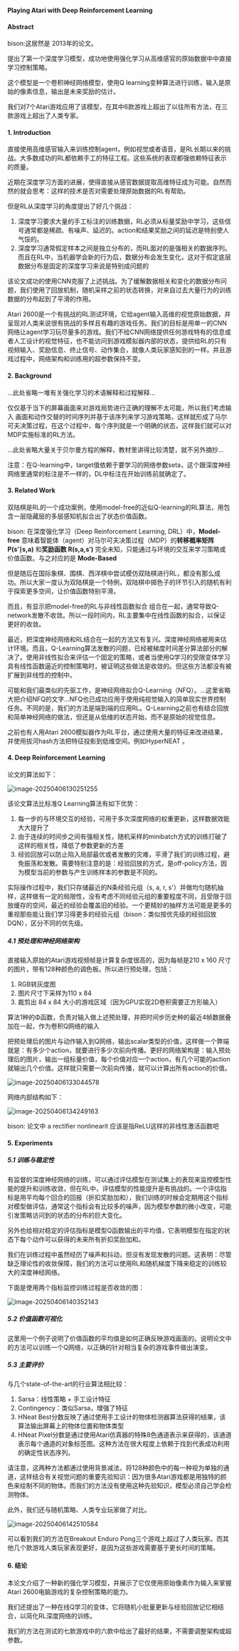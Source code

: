 **Playing Atari with Deep Reinforcement Learning**

#### Abstract

bison:这居然是 2013年的论文。

提出了第一个深度学习模型，成功地使用强化学习从高维感官的原始数据中中直接学习控制策略。

这个模型是一个卷积神经网络模型，使用Q learning变种算法进行训练，输入是原始的像素信息，输出是未来奖励的估计。

我们对7个Atari游戏应用了该模型，在其中6款游戏上超出了以往所有方法，在三款游戏上超出了人类专家。

#### 1. Introduction

直接使用高维感官输入来训练控制agent，例如视觉或者语音，是RL长期以来的挑战。大多数成功的RL都依赖手工的特征工程。这些系统的表现都强依赖特征表示的质量。

近期在深度学习方面的进展，使得直接从感官数据提取高维特征成为可能。自然而然的就会思考：这样的技术是否对需要处理原始数据的RL有帮助。

但是RL从深度学习的角度提出了好几个挑战：

1. 深度学习要求大量的手工标注的训练数据，RL必须从标量奖励中学习，这些信号通常都是稀疏、有噪声、延迟的。action和结果奖励之间的延迟是特别使人气馁的。
2. 深度学习通常假定样本之间是独立分布的，而RL面对的是强相关的数据序列。而且在RL中，当机器学会新的行为后，数据分布会发生变化，这对于假定底层数据分布是固定的深度学习来说是特别成问题的

该论文成功的使用CNN克服了上述挑战。为了缓解数据相关和变化的数据分布问题，我们使用了回放机制，随机采样之前的状态转换，对来自过去大量行为的训练数据的分布起到了平滑的作用。

Atari 2600是一个有挑战的RL测试环境，它给agent输入高维的视觉原始数据，并呈现对人类来说很有挑战的多样且有趣的游戏任务。我们的目标是用单一的CNN网络让agent学习玩尽量多的游戏。我们不给CNN网络提供任何游戏特有的信息或者人工设计的视觉特征，也不能访问到游戏模拟器内部的状态，提供给RL的只有视频输入、奖励信息、终止信号、动作集合，就像人类玩家感知到的一样。并且游戏过程中，网络架构和训练用的超参数保持不变。

#### 2. Background

...此处省略一堆有关强化学习的术语解释和过程解释...

仅仅基于当下的屏幕画面来对游戏局势进行正确的理解不太可能，所以我们考虑输入 画面和动作交替的时间序列并基于该序列来学习游戏策略，这样就形成了马尔可夫决策过程，在这个过程中，每个序列就是一个明确的状态，这样我们就可以对MDP实施标准的RL方法。

...此处省略大量关于贝尔曼方程的解释，教材里讲得比较清楚，就不另外摘抄...

注意：在Q-learning中，target值依赖于要学习的网络参数seta，这个跟深度神经网络里通常的标注是不一样的，DL中标注在开始训练前就确定了。

#### 3. Related Work

双陆棋是RL的一个成功案例，使用model-free的近似Q-learning的RL算法，用包含一层隐藏层的多层感知机拟合出了状态价值函数。

bison:   在深度强化学习（Deep Reinforcement Learning, DRL）中，**Model-free** 意味着智能体（agent）对马尔可夫决策过程（MDP）的**转移概率矩阵 P(s′∣s,a)** 和**奖励函数 R(s,a,s′)** 完全未知，只能通过与环境的交互来学习策略或价值函数。与之对应的是 **Mode-Based**

但是随后在国际象棋、围棋、西洋棋中尝试模仿双陆棋进行RL，都没有那么成功。所以大家一度认为双陆棋是一个特例，双陆棋中掷色子的环节引入的随机有利于探索更多空间，让价值函数特别平滑。

而且，有显示把model-free的RL与非线性函数拟合 组合在一起，通常导致Q-network发散不收敛。所以一段时间内，RL主要集中在线性函数的拟合，以保证更好的收敛。

最近，把深度神经网络和RL结合在一起的方法又有复兴。深度神经网络被用来估计环境。而且，Q-Learning算法发散的问题，已经被梯度时间差分算法部分的解决了。使用非线性拟合来评估一个固定的策略，或者当使用Q学习的受限变体学习具有线性函数逼近的控制策略时，被证明这些做法是收敛的。但这些方法都没有被扩展到非线性的控制中。

可能和我们最类似的先驱工作，是神经网络拟合Q-Learning（NFQ）。...这里省略大把介绍NFQ的文字...NFQ也已成功应用于使用纯视觉输入的简单现实世界控制任务。不同的是，我们的方法是端到端的应用RL。Q-Learning之前也有结合回放和简单神经网络的做法，但还是从低维的状态开始，而不是原始的视觉信息。

之前也有人用Atari 2600模拟器作为RL平台，通过使用大量的特征来改进结果，并使用拔河hash方法把特征投影到低维空间。例如HyperNEAT 。

#### 4. Deep Reinforcement Learning

论文的算法如下：

![image-20250406130251255](img/image-20250406130251255.png)

该论文算法比标准Q Learning算法有如下优势：

1. 每一步的与环境交互的经验，可用于多次深度网络的权重更新，这样数据效能大大提升了
2. 由于连续的时间步之间有强相关性，随机采样的minibatch方式的训练打破了这样的相关性，降低了参数更新的方差
3. 经验回放可以防止陷入局部最优或者发散的灾难，平滑了我们的训练过程，避免振荡和发散。需要特别注意的是：经验回放的方式，是off-policy方法，因为模型当前的参数与产生训练样本的参数是不同的。

实际操作过程中，我们只存储最近的N条经验元组（s, a, r, s'）并做均匀随机抽样，这样做有一定的局限性，没有考虑不同经验元组的重要程度不同，且受限于回放缓存的空间，最近的经验会覆盖旧的经验。一个更精妙的抽样方法可能是更多的重视那些能让我们学习得更多的经验元组（bison：类似按优先级的经验回放DQN），区分不同的优先级。

##### 4.1 预处理和神经网络架构

直接输入原始的Atari游戏视频帧是计算复杂度很高的，因为每帧是210 x 160 尺寸的图片，带有128种颜色的调色板。所以进行预处理，包括：

1. RGB转灰度图
2. 图片尺寸下采样为110 x 84 
3. 裁剪出 84 x 84 大小的游戏区域（因为GPU实现2D卷积需要正方形输入）

算法1种的Φ函数，负责对输入做上述预处理，并把时间步历史种的最近4帧数据叠加在一起，作为卷积Q网络的输入



把预处理后的图片与动作输入到Q网络，输出scalar类型的价值，这样做一个弊端就是：有多少个action，就要进行多少次前向传播。更好的网络架构是：输入预处理后的图片，输出一组标量价值，每个价值对应一个action，有几个可能的action就输出几个价值。这样就只需要一次前向传播，就可以计算出所有action的价值。

![image-20250406133044578](img/image-20250406133044578.png)

网络内部结构如下：

![image-20250406134249163](img/image-20250406134249163.png)

bison:  论文中 a rectifier nonlinearit 应该是指ReLU这样的非线性激活函数吧

#### 5. Experiments

##### 5.1 训练与稳定性

有监督的深度神经网络的训练，可以通过评估模型在测试集上的表现来监控模型性能的提升和训练收敛，但在RL中，评估模型的性能提升是有挑战的。一个评估指标是用平均每个回合的回报（折扣奖励加和），我们训练的时候会定期用这个指标对模型做评估，通常这个指标会有比较多的噪声，因为模型参数的微小改变，可能引发策略访问到的状态的分布的巨大变化。

另外也给相对稳定的评估指标是模型Q函数输出的平均值，它表明模型在指定的状态下每个动作可以获得的未来所有折扣奖励加和。

我们在训练过程中虽然经历了噪声和抖动，但没有发现发散的问题。这表明：尽管缺乏理论性的收敛保障，我们的方法可以使用RL和随机梯度下降来稳定的训练较大的深度神经网络。

下面是使用两个指标监控训练过程是否收敛的图：

![image-20250406140352143](img/image-20250406140352143.png)

##### 5.2 价值函数可视化

这里用一个例子说明了价值函数的平均值是如何正确反映游戏画面的。说明论文中的方法可以训练一个Q网络，以正确的针对相当复杂的游戏事件做出演变。

##### 5.3 主要评价

与几个state-of-the-art的行业算法相比较：

1. Sarsa：线性策略 + 手工设计特征
2. Contingency：类似Sarsa，增强了特征
3. HNeat Best分数反映了通过使用手工设计的物体检测器算法获得的结果，该算法输出屏幕上的物体位置和物体类型
4. HNeat Pixel分数是通过使用Atari仿真器的特殊8色通道表示来获得的，该通道表示每个通道的对象标签图。这种方法在很大程度上依赖于找到代表成功利用的确定性状态序列。

请注意，这两种方法都通过使用背景减法，将128种颜色中的每一种视为单独的通道，这样结合有关视觉问题的重要先验知识：因为很多Atari游戏都是用独特的颜色来绘制不同的物体。而我们的方法没有使用这种先验知识，模型必须自己学会检测物体。

此外，我们还与随机策略、人类专业玩家做了对比。

![image-20250406142510584](img/image-20250406142510584.png)

可以看到我们的方法在Breakout  Enduro Pong三个游戏上超过了人类玩家。而其他几个款游戏人类玩家表现更好，是因为这些游戏需要基于更长时间的策略。

#### 6. 结论

本论文介绍了一种新的强化学习模型，并展示了它仅使用原始像素作为输入来掌握Atari 2600电脑游戏的复杂控制策略的能力。

我们还提出了一种在线Q学习的变体，它将随机小批量更新与经验回放记忆相结合，以简化RL深度网络的训练。

我们的方法在测试的七款游戏中的六款中给出了最好的结果，不需要调整架构或超参数。